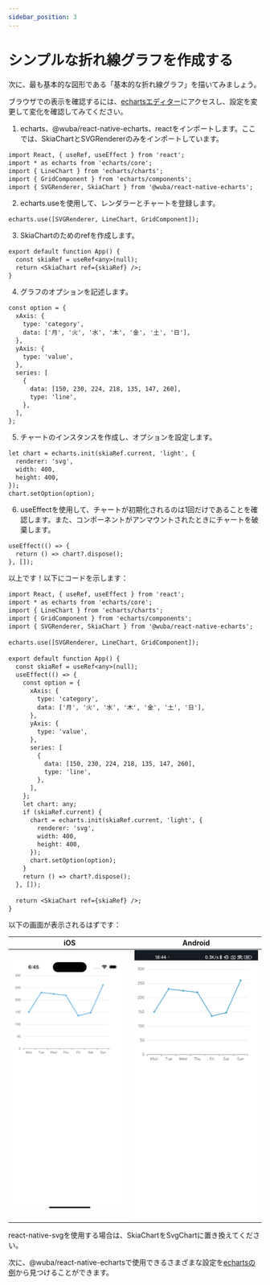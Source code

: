 ```yaml
---
sidebar_position: 3
---
```


# シンプルな折れ線グラフを作成する

次に、最も基本的な図形である「基本的な折れ線グラフ」を描いてみましょう。

ブラウザでの表示を確認するには、[echartsエディター](https://echarts.apache.org/examples/en/editor.html?c=line-simple)にアクセスし、設定を変更して変化を確認してみてください。

1. echarts、@wuba/react-native-echarts、reactをインポートします。ここでは、SkiaChartとSVGRendererのみをインポートしています。

```tsx
import React, { useRef, useEffect } from 'react';
import * as echarts from 'echarts/core';
import { LineChart } from 'echarts/charts';
import { GridComponent } from 'echarts/components';
import { SVGRenderer, SkiaChart } from '@wuba/react-native-echarts';
```

2. echarts.useを使用して、レンダラーとチャートを登録します。

```tsx
echarts.use([SVGRenderer, LineChart, GridComponent]);
```

3. SkiaChartのためのrefを作成します。

```tsx
export default function App() {
  const skiaRef = useRef<any>(null);
  return <SkiaChart ref={skiaRef} />;
}
```

4. グラフのオプションを記述します。

```tsx
const option = {
  xAxis: {
    type: 'category',
    data: ['月', '火', '水', '木', '金', '土', '日'],
  },
  yAxis: {
    type: 'value',
  },
  series: [
    {
      data: [150, 230, 224, 218, 135, 147, 260],
      type: 'line',
    },
  ],
};
```

5. チャートのインスタンスを作成し、オプションを設定します。

```tsx
let chart = echarts.init(skiaRef.current, 'light', {
  renderer: 'svg',
  width: 400,
  height: 400,
});
chart.setOption(option);
```

6. useEffectを使用して、チャートが初期化されるのは1回だけであることを確認します。また、コンポーネントがアンマウントされたときにチャートを破棄します。

```tsx
useEffect(() => {
  return () => chart?.dispose();
}, []);
```

以上です！以下にコードを示します：

```tsx
import React, { useRef, useEffect } from 'react';
import * as echarts from 'echarts/core';
import { LineChart } from 'echarts/charts';
import { GridComponent } from 'echarts/components';
import { SVGRenderer, SkiaChart } from '@wuba/react-native-echarts';

echarts.use([SVGRenderer, LineChart, GridComponent]);

export default function App() {
  const skiaRef = useRef<any>(null);
  useEffect(() => {
    const option = {
      xAxis: {
        type: 'category',
        data: ['月', '火', '水', '木', '金', '土', '日'],
      },
      yAxis: {
        type: 'value',
      },
      series: [
        {
          data: [150, 230, 224, 218, 135, 147, 260],
          type: 'line',
        },
      ],
    };
    let chart: any;
    if (skiaRef.current) {
      chart = echarts.init(skiaRef.current, 'light', {
        renderer: 'svg',
        width: 400,
        height: 400,
      });
      chart.setOption(option);
    }
    return () => chart?.dispose();
  }, []);

  return <SkiaChart ref={skiaRef} />;
}
```

以下の画面が表示されるはずです：

| iOS | Android |
| --- | --- |
| ![ios](./ios-line.png) | ![android](./android-line.jpg) |

react-native-svgを使用する場合は、SkiaChartをSvgChartに置き換えてください。

次に、@wuba/react-native-echartsで使用できるさまざまな設定を[echartsの例](https://echarts.apache.org/examples/en/index.html)から見つけることができます。